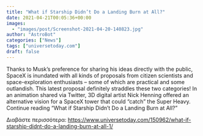 ```yaml
---
title: "What if Starship Didn’t Do a Landing Burn at All?"
date: 2021-04-21T00:05:36+00:00
images:
  - "images/post/Screenshot-2021-04-20-140823.jpg"
author: "AstroBot"
categories: ["News"]
tags: ["universetoday.com"]
draft: false
---
```


Thanks to Musk’s preference for sharing his ideas directly with the public, SpaceX is inundated with all kinds of proposals from citizen scientists and space-exploration enthusiasts – some of which are practical and some outlandish. This latest proposal definitely straddles these two categories! In an animation shared via Twitter, 3D digital artist Nick Henning offered an alternative vision for a SpaceX tower that could “catch” the Super Heavy.  Continue reading “What if Starship Didn’t Do a Landing Burn at All?” 

Διαβάστε περισσότερα: https://www.universetoday.com/150962/what-if-starship-didnt-do-a-landing-burn-at-all-1/
